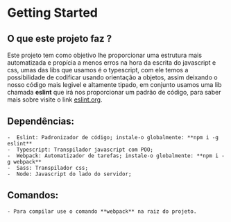 # Getting Started

## O que este projeto faz ?

Este projeto tem como objetivo lhe proporcionar uma estrutura mais automatizada e propícia a menos erros na hora da escrita do javascript e css, umas das libs que usamos é o typescript, com ele temos a possibilidade de codificar usando orientação a objetos, assim deixando o nosso código mais legivel e altamente tipado, em conjunto usamos uma lib chamada **eslint** que irá nos proporcionar um padrão de código, para saber mais sobre visite o link [eslint.org](https://eslint.org/docs/about/).    

## Dependências:
	
	-  Eslint: Padronizador de código; instale-o globalmente: **npm i -g eslint**   	
	-  Typescript: Transpilador javascript com POO;
	-  Webpack: Automatizador de tarefas; instale-o globalmente: **npm i -g webpack**
	-  Sass: Transpilador css;
	-  Node: Javascript do lado do servidor;

## Comandos:

    - Para compilar use o comando **webpack** na raiz do projeto.